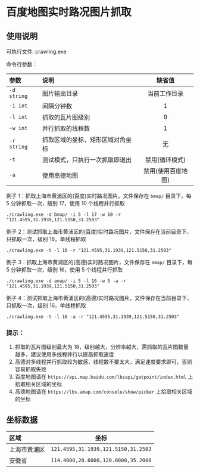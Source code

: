 # 百度地图实时路况图片抓取

## 使用说明

可执行文件: crawling.exe

命令行参数：

| 参数        | 说明                             |       缺省值       |
| :---------- | :------------------------------- | :----------------: |
| `-d string` | 图片输出目录                     |    当前工作目录    |
| `-i int`    | 间隔分钟数                       |         1          |
| `-l int`    | 抓取的瓦片图级别                 |         9          |
| `-w int`    | 并行抓取的线程数                 |         1          |
| `-r string` | 抓取区域的坐标，矩形区域对角坐标 |         无         |
| `-t`        | 测试模式，只执行一次抓取即退出   |   禁用(循环模式)   |
| `-a`        | 使用高德地图                     | 禁用(使用百度地图) |

例子 1：抓取上海市黄浦区的(百度)实时路况图片，文件保存在 `bmap/` 目录下，每 5 分钟抓取一次，级别 17，使用 10 个线程并行抓取

`./crawling.exe -d bmap/ -i 5 -l 17 -w 10 -r "121.4595,31.1939,121.5150,31.2503"`

例子 2：测试抓取上海市黄浦区的(百度)实时路况图片，文件保存在当前目录下，只抓取一次，级别 16，单线程抓取

`./crawling.exe -t -l 16 -r "121.4595,31.1939,121.5150,31.2503"`

例子 3：抓取上海市黄浦区的(高德)实时路况图片，文件保存在 `amap/` 目录下，每 5 分钟抓取一次，级别 16，使用 5 个线程并行抓取

`./crawling.exe -d amap/ -i 5 -l 16 -w 5 -a -r "121.4595,31.1939,121.5150,31.2503"`

例子 4：测试抓取上海市黄浦区的(高德)实时路况图片，文件保存在当前目录下，只抓取一次，级别 16，单线程抓取

`./crawling.exe -t -l 16 -a -r "121.4595,31.1939,121.5150,31.2503"`

### 提示：

1. 抓取的瓦片图级别最大为 18，级别越大，分辨率越大，需抓取的瓦片图数量越多，建议使用多线程并行以提高抓取速度
2. 高德对多线程并行抓取较为敏感，线程数不要太大，满足速度要求即可，否则容易抓取失败
3. 百度地图请在 `https://api.map.baidu.com/lbsapi/getpoint/index.html` 上拾取相关区域的坐标
4. 高德地图请在 `https://lbs.amap.com/console/show/picker` 上拾取相关区域的坐标

## 坐标数据

| 区域         |                坐标                 |
| :----------- | :---------------------------------: |
| 上海市黄浦区 | `121.4595,31.1939,121.5150,31.2503` |
| 安徽省       | `114.4000,28.6000,120.0000,35.2000` |

